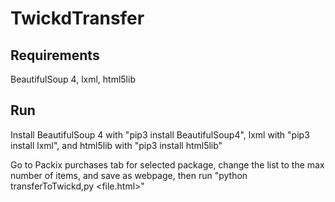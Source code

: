 # TwickdTransfer

## Requirements

BeautifulSoup 4, lxml, html5lib

## Run

Install BeautifulSoup 4 with "pip3 install BeautifulSoup4", lxml with "pip3 install lxml", and html5lib with "pip3 install html5lib"

Go to Packix purchases tab for selected package, change the list to the max number of items, and save as webpage, then run "python transferToTwickd,py <file.html>"
